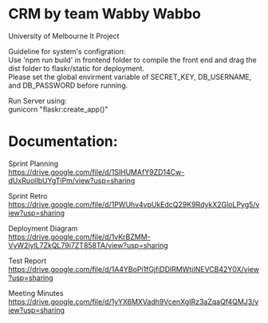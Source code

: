 # CRM by team Wabby Wabbo
University of Melbourne It Project

Guideline for system's configration:<br />
Use 'npm run build' in frontend folder to compile the front end and drag the dist folder to flaskr/static for deployment.<br />
Please set the global envirment variable of SECRET_KEY, DB_USERNAME, and DB_PASSWORD before running.<br />

Run Server using:<br />
gunicorn "flaskr:create_app()"

# Documentation:

Sprint Planning<br />
https://drive.google.com/file/d/1SlHUMAfY9ZD14Cw-dUxRuolIbUYgTiPm/view?usp=sharing

Sprint Retro<br />
https://drive.google.com/file/d/1PWUhv4vpUkEdcQ29K9RdykX2GloLPyg5/view?usp=sharing

Deployment Diagram<br />
https://drive.google.com/file/d/1vKrBZMM-VyW2iylL7ZkQL79i7ZT858TA/view?usp=sharing

Test Report<br />
https://drive.google.com/file/d/1A4YBoPi1fGjfiDDlRMWtjINEVCB42Y0X/view?usp=sharing

Meeting Minutes<br />
https://drive.google.com/file/d/1yYX6MXVadh9VcenXgIRz3aZqaQf4QMJ3/view?usp=sharing
